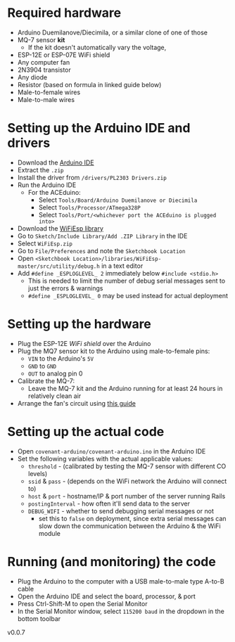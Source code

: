 # Required hardware
- Arduino Duemilanove/Diecimila, or a similar clone of one of those
- MQ-7 sensor **kit**
  - If the kit doesn't automatically vary the voltage, 
- ESP-12E or ESP-07E WiFi shield
- Any computer fan
- 2N3904 transistor
- Any diode
- Resistor (based on formula in linked guide below)
- Male-to-female wires
- Male-to-male wires


# Setting up the Arduino IDE and drivers
- Download the [Arduino IDE](https://github.com/e-Gizmo/Arduino-1.8.5-IDE-Windows/archive/master.zip)
- Extract the `.zip`
- Install the driver from `/drivers/PL2303 Drivers.zip`
- Run the Arduino IDE
  - For the ACEduino:
     - Select `Tools/Board/Arduino Duemilanove or Diecimila`
     - Select `Tools/Processor/ATmega328P`
     - Select `Tools/Port/<whichever port the ACEduino is plugged into>`
- Download the [WiFiEsp library](https://github.com/bportaluri/WiFiEsp/archive/master.zip)
- Go to `Sketch/Include Library/Add .ZIP Library` in the IDE
- Select `WiFiEsp.zip`
- Go to `File/Preferences` and note the `Sketchbook Location`
- Open `<Sketchbook Location>/libraries/WiFiEsp-master/src/utility/debug.h` in a text editor
- Add `#define _ESPLOGLEVEL_ 2` immediately below `#include <stdio.h>`
  - This is needed to limit the number of debug serial messages sent to just the errors & warnings
  - `#define _ESPLOGLEVEL_ 0` may be used instead for actual deployment

# Setting up the hardware
- Plug the ESP-12E *WiFi shield* over the Arduino
- Plug the MQ7 sensor kit to the Arduino using male-to-female pins:
  - `VIN` to the Arduino's `5V`
  - `GND` to `GND`
  - `OUT` to analog pin 0
- Calibrate the MQ-7:
  - Leave the MQ-7 kit and the Arduino running for at least 24 hours in relatively clean air
- Arrange the fan's circuit using [this guide](https://electronics.stackexchange.com/questions/137753/arduino-transistor-to-switch-pc-fan-on-off)

# Setting up the actual code
- Open `covenant-arduino/covenant-arduino.ino` in the Arduino IDE
- Set the following variables with the actual applicable values:
    - `threshold` - (calibrated by testing the MQ-7 sensor with different CO levels)
    - `ssid` & `pass` - (depends on the WiFi network the Arduino will connect to)
    - `host` & `port` - hostname/IP & port number of the server running Rails
    - `postingInterval` - how often it'll send data to the server
	- `DEBUG_WIFI` - whether to send debugging serial messages or not
		- set this to `false` on deployment, since extra serial messages can slow down the communication 
between the Arduino & the WiFi module 

# Running (and monitoring) the code
- Plug the Arduino to the computer with a USB male-to-male type A-to-B cable
- Open the Arduino IDE and select the board, processor, & port
- Press Ctrl-Shift-M to open the Serial Monitor
- In the Serial Monitor window, select `115200 baud` in the dropdown in the bottom toolbar

v0.0.7
